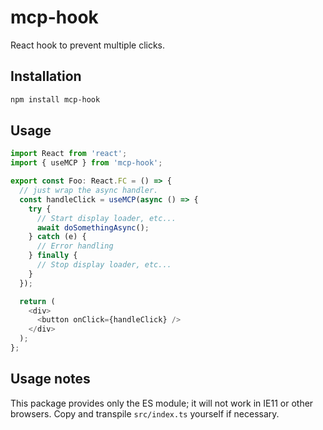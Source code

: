 # mcp-hook

React hook to prevent multiple clicks.

## Installation

```sh
npm install mcp-hook
```

## Usage

```typescript
import React from 'react';
import { useMCP } from 'mcp-hook';

export const Foo: React.FC = () => {
  // just wrap the async handler.
  const handleClick = useMCP(async () => {
    try {
      // Start display loader, etc...
      await doSomethingAsync();
    } catch (e) {
      // Error handling
    } finally {
      // Stop display loader, etc...
    }
  });

  return (
    <div>
      <button onClick={handleClick} />
    </div>
  );
};
```

## Usage notes

This package provides only the ES module; it will not work in IE11 or other browsers. Copy and transpile `src/index.ts` yourself if necessary.

